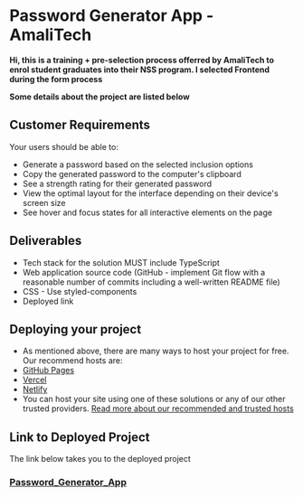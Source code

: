 # Password Generator App - AmaliTech

**Hi, this is a training + pre-selection process offerred by AmaliTech to enrol student graduates into their NSS program. I selected Frontend during the form process**

**Some details about the project are listed below**

## Customer Requirements
Your users should be able to:
- Generate a password based on the selected inclusion options
- Copy the generated password to the computer's clipboard
- See a strength rating for their generated password
- View the optimal layout for the interface depending on their device's screen size
- See hover and focus states for all interactive elements on the page

## Deliverables
- Tech stack for the solution MUST include TypeScript
- Web application source code (GitHub - implement Git flow with a reasonable number of
commits including a well-written README file)
- CSS - Use styled-components
- Deployed link

## Deploying your project
- As mentioned above, there are many ways to host your project for free. Our recommend
hosts are:
- [GitHub Pages](https://pages.github.com/ )
- [Vercel](https://vercel.com/ )
- [Netlify](https://www.netlify.com/ )
- You can host your site using one of these solutions or any of our other trusted providers. [Read more about our recommended and trusted hosts](https://medium.com/frontend-mentor/frontend-mentor-trusted-hosting-providers-bf000dfebe)

## Link to Deployed Project
The link below takes you to the deployed project
### [Password_Generator_App](https://password-generator-9dbs.onrender.com)